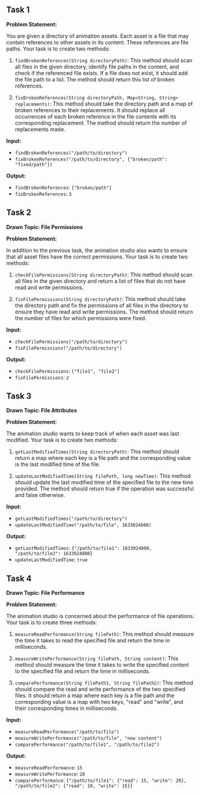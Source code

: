 ## Task 1

**Problem Statement:**

You are given a directory of animation assets. Each asset is a file that may contain references to other assets in its content. These references are file paths. Your task is to create two methods:

1. `findBrokenReferences(String directoryPath)`: This method should scan all files in the given directory, identify file paths in the content, and check if the referenced file exists. If a file does not exist, it should add the file path to a list. The method should return this list of broken references.
    
2. `fixBrokenReferences(String directoryPath, Map<String, String> replacements)`: This method should take the directory path and a map of broken references to their replacements. It should replace all occurrences of each broken reference in the file contents with its corresponding replacement. The method should return the number of replacements made.
    

**Input:**

- `findBrokenReferences("/path/to/directory")`
- `fixBrokenReferences("/path/to/directory", {"broken/path": "fixed/path"})`

**Output:**

- `findBrokenReferences`: `["broken/path"]`
- `fixBrokenReferences`: `3`

## Task 2

**Drawn Topic: File Permissions**

**Problem Statement:**

In addition to the previous task, the animation studio also wants to ensure that all asset files have the correct permissions. Your task is to create two methods:

1. `checkFilePermissions(String directoryPath)`: This method should scan all files in the given directory and return a list of files that do not have read and write permissions.
    
2. `fixFilePermissions(String directoryPath)`: This method should take the directory path and fix the permissions of all files in the directory to ensure they have read and write permissions. The method should return the number of files for which permissions were fixed.
    

**Input:**

- `checkFilePermissions("/path/to/directory")`
- `fixFilePermissions("/path/to/directory")`

**Output:**

- `checkFilePermissions`: `["file1", "file2"]`
- `fixFilePermissions`: `2`

## Task 3

**Drawn Topic: File Attributes**

**Problem Statement:**

The animation studio wants to keep track of when each asset was last modified. Your task is to create two methods:

1. `getLastModifiedTimes(String directoryPath)`: This method should return a map where each key is a file path and the corresponding value is the last modified time of the file.
    
2. `updateLastModifiedTime(String filePath, long newTime)`: This method should update the last modified time of the specified file to the new time provided. The method should return true if the operation was successful and false otherwise.
    

**Input:**

- `getLastModifiedTimes("/path/to/directory")`
- `updateLastModifiedTime("/path/to/file", 1633024800)`

**Output:**

- `getLastModifiedTimes`: `{"/path/to/file1": 1633024800, "/path/to/file2": 1633024800}`
- `updateLastModifiedTime`: `true`

## Task 4

**Drawn Topic: File Performance**

**Problem Statement:**

The animation studio is concerned about the performance of file operations. Your task is to create three methods:

1. `measureReadPerformance(String filePath)`: This method should measure the time it takes to read the specified file and return the time in milliseconds.
    
2. `measureWritePerformance(String filePath, String content)`: This method should measure the time it takes to write the specified content to the specified file and return the time in milliseconds.
    
3. `comparePerformance(String filePath1, String filePath2)`: This method should compare the read and write performance of the two specified files. It should return a map where each key is a file path and the corresponding value is a map with two keys, "read" and "write", and their corresponding times in milliseconds.
    

**Input:**

- `measureReadPerformance("/path/to/file")`
- `measureWritePerformance("/path/to/file", "new content")`
- `comparePerformance("/path/to/file1", "/path/to/file2")`

**Output:**

- `measureReadPerformance`: `15`
- `measureWritePerformance`: `20`
- `comparePerformance`: `{"/path/to/file1": {"read": 15, "write": 20}, "/path/to/file2": {"read": 10, "write": 15}}`